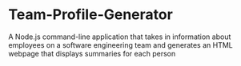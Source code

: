 # Team-Profile-Generator
 A Node.js command-line application that takes in information about employees on a software engineering team and generates an HTML webpage that displays summaries for each person
